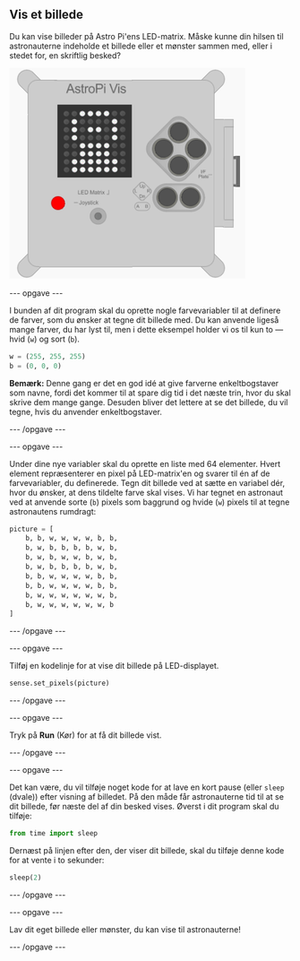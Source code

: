 ## Vis et billede

Du kan vise billeder på Astro Pi'ens LED-matrix. Måske kunne din hilsen til astronauterne indeholde et billede eller et mønster sammen med, eller i stedet for, en skriftlig besked?

![Astronaut](images/astronaut-pic.png)

\--- opgave \---

I bunden af dit program skal du oprette nogle farvevariabler til at definere de farver, som du ønsker at tegne dit billede med. Du kan anvende ligeså mange farver, du har lyst til, men i dette eksempel holder vi os til kun to — hvid (`w`) og sort (`b`).

```python
w = (255, 255, 255)
b = (0, 0, 0)
```

**Bemærk:** Denne gang er det en god idé at give farverne enkeltbogstaver som navne, fordi det kommer til at spare dig tid i det næste trin, hvor du skal skrive dem mange gange. Desuden bliver det lettere at se det billede, du vil tegne, hvis du anvender enkeltbogstaver.

\--- /opgave \---

\--- opgave \---

Under dine nye variabler skal du oprette en liste med 64 elementer. Hvert element repræsenterer en pixel på LED-matrix'en og svarer til én af de farvevariabler, du definerede. Tegn dit billede ved at sætte en variabel dér, hvor du ønsker, at dens tildelte farve skal vises. Vi har tegnet en astronaut ved at anvende sorte (`b`) pixels som baggrund og hvide (`w`) pixels til at tegne astronautens rumdragt:

```python
picture = [
    b, b, w, w, w, w, b, b,
    b, w, b, b, b, b, w, b,
    b, w, b, w, w, b, w, b,
    b, w, b, b, b, b, w, b,
    b, b, w, w, w, w, b, b,
    b, b, w, w, w, w, b, b,
    b, w, w, w, w, w, w, b,
    b, w, w, w, w, w, w, b
]
```

\--- /opgave \---

\--- opgave \---

Tilføj en kodelinje for at vise dit billede på LED-displayet.

```python
sense.set_pixels(picture)
```

\--- /opgave \---

\--- opgave \---

Tryk på **Run** (Kør) for at få dit billede vist.

\--- /opgave \---

\--- opgave \---

Det kan være, du vil tilføje noget kode for at lave en kort pause (eller `sleep` (dvale)) efter visning af billedet. På den måde får astronauterne tid til at se dit billede, før næste del af din besked vises. Øverst i dit program skal du tilføje:

```python
from time import sleep
```

Dernæst på linjen efter den, der viser dit billede, skal du tilføje denne kode for at vente i to sekunder:

```python
sleep(2)
```

\--- /opgave \---

\--- opgave \---

Lav dit eget billede eller mønster, du kan vise til astronauterne!

\--- /opgave \---